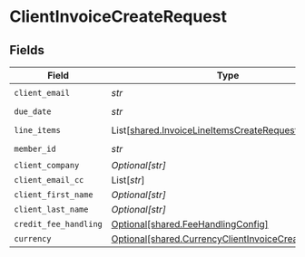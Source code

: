 # ClientInvoiceCreateRequest


## Fields

| Field                                                                                                            | Type                                                                                                             | Required                                                                                                         | Description                                                                                                      |
| ---------------------------------------------------------------------------------------------------------------- | ---------------------------------------------------------------------------------------------------------------- | ---------------------------------------------------------------------------------------------------------------- | ---------------------------------------------------------------------------------------------------------------- |
| `client_email`                                                                                                   | *str*                                                                                                            | :heavy_check_mark:                                                                                               | N/A                                                                                                              |
| `due_date`                                                                                                       | *str*                                                                                                            | :heavy_check_mark:                                                                                               | N/A                                                                                                              |
| `line_items`                                                                                                     | List[[shared.InvoiceLineItemsCreateRequest](../../models/shared/invoicelineitemscreaterequest.md)]               | :heavy_check_mark:                                                                                               | N/A                                                                                                              |
| `member_id`                                                                                                      | *str*                                                                                                            | :heavy_check_mark:                                                                                               | N/A                                                                                                              |
| `client_company`                                                                                                 | *Optional[str]*                                                                                                  | :heavy_minus_sign:                                                                                               | N/A                                                                                                              |
| `client_email_cc`                                                                                                | List[*str*]                                                                                                      | :heavy_minus_sign:                                                                                               | N/A                                                                                                              |
| `client_first_name`                                                                                              | *Optional[str]*                                                                                                  | :heavy_minus_sign:                                                                                               | N/A                                                                                                              |
| `client_last_name`                                                                                               | *Optional[str]*                                                                                                  | :heavy_minus_sign:                                                                                               | N/A                                                                                                              |
| `credit_fee_handling`                                                                                            | [Optional[shared.FeeHandlingConfig]](../../models/shared/feehandlingconfig.md)                                   | :heavy_minus_sign:                                                                                               | N/A                                                                                                              |
| `currency`                                                                                                       | [Optional[shared.CurrencyClientInvoiceCreateRequest]](../../models/shared/currencyclientinvoicecreaterequest.md) | :heavy_minus_sign:                                                                                               | N/A                                                                                                              |